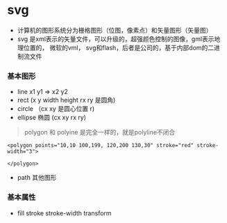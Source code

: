 # svg
- 计算机的图形系统分为栅格图形（位图，像素点）和矢量图形（矢量图）
- svg 是xml表示的矢量文件，可以升级的，超强颜色控制的图像，gml表示地理位置的， 微软的vml，
svg和flash，后者是公司的，基于内部dom的二进制流文件


### 基本图形 
- line x1 y1 => x2 y2 
- rect (x y width height rx ry 是圆角)
- circle （cx xy 是圆心位置 r) 
- ellipse 椭圆 (cx xy rx ry)
> polygon 和 polyine 是完全一样的，就是polyline不闭合
```
<polygon points="10,10 100,199, 120,200 130,30" stroke="red" stroke-width="3">

</polygon>
```
- path 其他图形 

### 基本属性
- fill stroke stroke-width transform 

